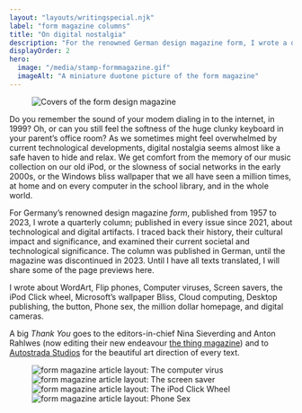 ```yaml
---
layout: "layouts/writingspecial.njk"
label: "form magazine columns"
title: "On digital nostalgia"
description: "For the renowned German design magazine form, I wrote a quarterly column on digital nostalgia; exploring our digital culture and phenomenons of past and present."
displayOrder: 2
hero:
  image: "/media/stamp-formmagazine.gif"
  imageAlt: "A miniature duotone picture of the form magazine"
---
```


<div class="content container--full">
  <figure>
    <img src="/media/form-magazines-cover.jpg" alt="Covers of the form design magazine">
  </figure>
</div>

<div class="content-container">
  <div class="content container--narrow">
    <p>Do you remember the sound of your modem dialing in to the internet, in 1999? Oh, or can you still feel the softness of the huge clunky keyboard in your parent’s office room? As we sometimes might feel overwhelmed by current technological developments, digital nostalgia seems almost like a safe haven to hide and relax. We get comfort from the memory of our music collection on our old iPod, or the slowness of social networks in the early 2000s, or the Windows bliss wallpaper that we all have seen a million times, at home and on every computer in the school library, and in the whole world.</p>
    <p>For Germany’s renowned design magazine <em>form</em>, published from 1957 to 2023, I wrote a quarterly column; published in every issue since 2021, about technological and digital artifacts. I traced back their history, their cultural impact and significance, and examined their current societal and technological significance. The column was published in German, until the magazine was discontinued in 2023. Until I have all texts translated, I will share some of the page previews here.</p>
    <p>I wrote about WordArt, Flip phones, Computer viruses, Screen savers, the iPod Click wheel, Microsoft’s wallpaper Bliss, Cloud computing, Desktop publishing, the button, Phone sex, the million dollar homepage, and digital cameras.</p>
    <p>A big <em>Thank You</em> goes to the editors-in-chief Nina Sieverding and Anton Rahlwes (now editing their new endeavour <a href="https://thethingmagazine.com">the thing magazine</a>) and to <a href="https://www.autostrada.studio">Autostrada Studios</a> for the beautiful art direction of every text.</p>
  </div>
</div>

<div class="content-container">
  <div class="content container--wide">
    <figure class="layout-grid--duo">
      <img src="/media/form-magazine-291-computervirus.jpg" alt="form magazine article layout: The computer virus">
      <img src="/media/form-magazine-292-screensaver.jpg" alt="form magazine article layout: The screen saver">
      <img src="/media/form-magazine-293-clickwheel.jpg" alt="form magazine article layout: The iPod Click Wheel">
      <img src="/media/form-magazine-298-phonesex.jpg" alt="form magazine article layout: Phone Sex">
    </figure>
  </div>
</div>